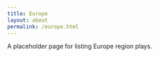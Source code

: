 ```yaml
---
title: Europe
layout: about
permalink: /europe.html
---
```


A placeholder page for listing Europe region plays.
